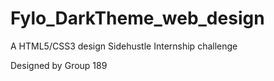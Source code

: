# Fylo_DarkTheme_web_design

A HTML5/CSS3 design Sidehustle Internship challenge 

Designed by Group 189
